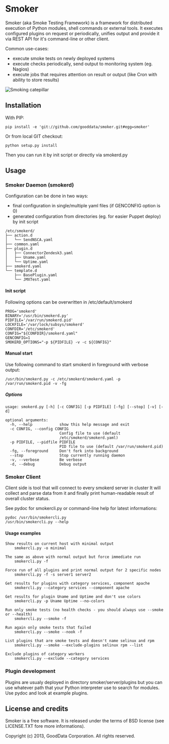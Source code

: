 # Smoker

Smoker (aka Smoke Testing Framework) is a framework for distributed execution of Python modules, shell commands or external tools.
It executes configured plugins on request or periodically, unifies output and provide it via REST API for it's command-line or other client.

Common use-cases:
 * execute smoke tests on newly deployed systems
 * execute checks periodically, send output to monitoring system (eg. Nagios)
 * execute jobs that requires attention on result or output (like Cron with ability to store results)

![Smoking catepillar](http://upload.wikimedia.org/wikipedia/commons/thumb/5/53/Alice_05a-1116x1492.jpg/672px-Alice_05a-1116x1492.jpg)

## Installation
With PIP:

	pip install -e 'git://github.com/gooddata/smoker.git#egg=smoker'

Or from local GIT checkout:

	python setup.py install

Then you can run it by init script or directly via smokerd.py

## Usage
### Smoker Daemon (smokerd)
Configuration can be done in two ways:

 * final configuration in single/multiple yaml files (if GENCONFIG option is 0)
 * generated configuration from directories (eg. for easier Puppet deploy) by init script

```
/etc/smokerd/
├── action.d
│   └── SendNSCA.yaml
├── common.yaml
├── plugin.d
│   ├── ConnectorZendesk3.yaml
│   ├── Uname.yaml
│   └── Uptime.yaml
├── smokerd.yaml
└── template.d
	├── BasePlugin.yaml
	└── JMXTest.yaml
```

#### Init script
Following options can be overwritten in /etc/default/smokerd

	PROG='smokerd'
	BINARY='/usr/bin/smokerd.py'
	PIDFILE='/var/run/smokerd.pid'
	LOCKFILE='/var/lock/subsys/smokerd'
	CONFDIR='/etc/smokerd'
	CONFIG="${CONFDIR}/smokerd.yaml"
	GENCONFIG=1
	SMOKERD_OPTIONS="-p ${PIDFILE} -v -c ${CONFIG}"

#### Manual start
Use following command to start smokerd in foreground with verbose output:

	/usr/bin/smokerd.py -c /etc/smokerd/smokerd.yaml -p /var/run/smokerd.pid -v -fg

##### Options
	usage: smokerd.py [-h] [-c CONFIG] [-p PIDFILE] [-fg] [--stop] [-v] [-d]

	optional arguments:
	  -h, --help            show this help message and exit
	  -c CONFIG, --config CONFIG
							Config file to use (default
							/etc/smokerd/smokerd.yaml)
	  -p PIDFILE, --pidfile PIDFILE
							PID file to use (default /var/run/smokerd.pid)
	  -fg, --foreground     Don't fork into background
	  --stop                Stop currently running daemon
	  -v, --verbose         Be verbose
	  -d, --debug           Debug output

### Smoker Client
Client side is tool that will connect to every smokerd server in cluster
It will collect and parse data from it and finally print human-readable result of overall cluster status.

See pydoc for smokercli.py or command-line help for latest informations:

	pydoc /usr/bin/smokercli.py
	/usr/bin/smokercli.py --help

#### Usage examples
	Show results on current host with minimal output
		smokercli.py -o minimal

	The same as above with normal output but force immediate run
		smokercli.py -f

	Force run of all plugins and print normal output for 2 specific nodes
		smokercli.py -f -s server1 server2

	Get results for plugins with category services, component apache
		smokercli.py --category services --component apache

	Get results for plugin Uname and Uptime and don't use colors
		smokercli.py -p Uname Uptime --no-colors

	Run only smoke tests (no health checks - you should always use --smoke or --health)
		smokercli.py --smoke -f

	Run again only smoke tests that failed
		smokercli.py --smoke --nook -f

	List plugins that are smoke tests and doesn't name selinux and rpm
		smokercli.py --smoke --exclude-plugins selinux rpm --list

	Exclude plugins of category workers
		smokercli.py --exclude --category services

### Plugin development
Plugins are usualy deployed in directory smoker/server/plugins but you can use whatever path that your Python interpreter use to search for modules.
Use pydoc and look at example plugins.

## License and credits
Smoker is a free software. It is released under the terms of BSD license (see LICENSE.TXT fore more informations).

Copyright (c) 2013, GoodData Corporation. All rights reserved.
